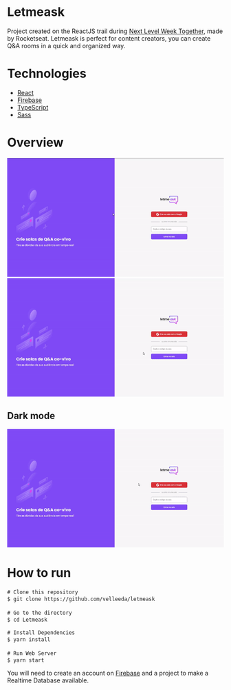 # Letmeask

Project created on the ReactJS trail during [Next Level Week Together](https://nextlevelweek.com/), made by Rocketseat. Letmeask is perfect for content creators, you can create Q&A rooms in a quick and organized way.

# Technologies

- [React](https://reactjs.org)
- [Firebase](https://firebase.google.com/)
- [TypeScript](https://www.typescriptlang.org/)
- [Sass](https://sass-lang.com/)

# Overview

![](./src/assets/gifs/default.gif)
![](./src/assets/gifs/sub.gif)

## Dark mode

![](./src/assets/gifs/darkDefault.gif)

# How to run

```
# Clone this repository
$ git clone https://github.com/velleeda/letmeask

# Go to the directory
$ cd Letmeask
```

```
# Install Dependencies
$ yarn install

# Run Web Server
$ yarn start
```

You will need to create an account on [Firebase](https://firebase.google.com/) and a project to make a Realtime Database available.
